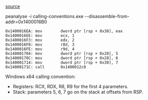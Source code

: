 [source](https://github.com/Jozefpodlecki/reverse-engineering-exercises/blob/main/exercises/calling-conventions/src/main.rs)

peanalyse -i calling-conventions.exe --disassemble-from-addr=0x1400016B0

```
0x1400016EA: mov        dword ptr [rsp + 0x38], eax
0x1400016EE: mov        ecx, 1
0x1400016F3: mov        edx, 2
0x1400016F8: mov        r8d, 3
0x1400016FE: mov        r9d, 4
0x140001704: mov        dword ptr [rsp + 0x20], 5
0x14000170C: mov        dword ptr [rsp + 0x28], 6
0x140001714: mov        dword ptr [rsp + 0x30], 7
0x14000171C: call       0x1400012c0
```

Windows x64 calling convention:
- Registers: RCX, RDX, R8, R9 for the first 4 parameters.
- Stack: parameters 5, 6, 7 go on the stack at offsets from RSP.
